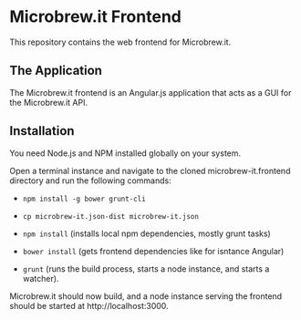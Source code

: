 Microbrew.it Frontend
====================

This repository contains the web frontend for Microbrew.it.

## The Application
The Microbrew.it frontend is an Angular.js application that acts as a GUI for the Microbrew.it API.

## Installation
You need Node.js and NPM installed globally on your system.

Open a terminal instance and navigate to the cloned microbrew-it.frontend directory and run the following commands:

- ```npm install -g bower grunt-cli```

- ```cp microbrew-it.json-dist microbrew-it.json```

- ```npm install``` (installs local npm dependencies, mostly grunt tasks)

- ```bower install``` (gets frontend dependencies like for isntance Angular)

- ```grunt``` (runs the build process, starts a node instance, and starts a watcher).

Microbrew.it should now build, and a node instance serving the frontend should be started at http://localhost:3000.
